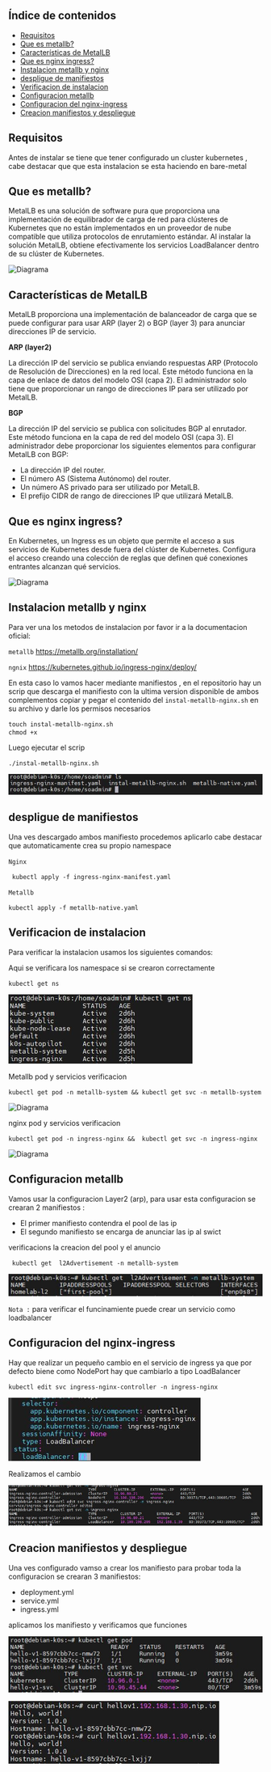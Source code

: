 ## Índice de contenidos
* [Requisitos](#item1)
* [Que es metallb?](#item2)
* [Características de MetalLB](#item3)
* [Que es nginx ingress?](#item4)
* [Instalacion metallb y nginx](#item5)
* [despligue de manifiestos](#item6)
* [Verificacion de instalacion](#item7)
* [Configuracion metallb](#item8)
* [Configuracion del nginx-ingress](#item9)
* [Creacion manifiestos y despliegue](#item10)

<a name="item1"></a>
## Requisitos

Antes de instalar se tiene que tener configurado un cluster kubernetes , cabe destacar que que esta instalacion se esta haciendo en bare-metal

<a name="item2"></a>
## Que es metallb?

MetalLB es una solución de software pura que proporciona una implementación de equilibrador de carga de red para clústeres de Kubernetes que no están implementados en un proveedor de nube compatible que utiliza protocolos de enrutamiento estándar. Al instalar la solución MetalLB, obtiene efectivamente los servicios LoadBalancer dentro de su clúster de Kubernetes.

![Diagrama]()

<a name="item3"></a>
## Características de MetalLB

MetalLB proporciona una implementación de balanceador de carga que se puede configurar para usar ARP (layer 2) o BGP (layer 3) para anunciar direcciones IP de servicio.

**ARP (layer2)**

La dirección IP del servicio se publica enviando respuestas ARP (Protocolo de Resolución de Direcciones) en la red local. Este método funciona en la capa de enlace de datos del modelo OSI (capa 2). El administrador solo tiene que proporcionar un rango de direcciones IP para ser utilizado por MetalLB.

**BGP**

La dirección IP del servicio se publica con solicitudes BGP al enrutador. Este método funciona en la capa de red del modelo OSI (capa 3).
El administrador debe proporcionar los siguientes elementos para configurar MetalLB con BGP:

- La dirección IP del router.
- El número AS (Sistema Autónomo) del router.
- Un número AS privado para ser utilizado por MetalLB.
- El prefijo CIDR de rango de direcciones IP que utilizará MetalLB.

<a name="item4"></a>
## Que es nginx ingress?

En Kubernetes, un Ingress es un objeto que permite el acceso a sus servicios de Kubernetes desde fuera del clúster de Kubernetes. Configura el acceso creando una colección de reglas que definen qué conexiones entrantes alcanzan qué servicios.

![Diagrama]()

<a name="item5"></a>
## Instalacion metallb y nginx

Para ver una los metodos de instalacion por favor ir a la documentacion oficial:

`metallb` https://metallb.org/installation/

`ngnix` https://kubernetes.github.io/ingress-nginx/deploy/

En esta caso lo vamos hacer mediante manifiestos , en el repositorio hay un scrip que descarga el manifiesto con la ultima version disponible de ambos complementos copiar y pegar el contenido del `instal-metallb-nginx.sh` en su archivo y darle los permisos necesarios 

```
touch instal-metallb-nginx.sh
chmod +x
```
Luego ejecutar el scrip

```
./instal-metallb-nginx.sh
```

![Diagrama](https://github.com/Andherson333333/k8s/blob/main/ingress%2Bmetallb/imagenes/ingress-1.JPG)

<a name="item6"></a>
## despligue de manifiestos

Una ves descargado ambos manifiesto procedemos aplicarlo cabe destacar que automaticamente crea su propio namespace 

`Nginx`
```
 kubectl apply -f ingress-nginx-manifest.yaml
```

`Metallb`

```
kubectl apply -f metallb-native.yaml
```

<a name="item7"></a>
## Verificacion de instalacion

Para verificar la instalacion usamos los siguientes comandos:

Aqui se verificara los namespace si se crearon correctamente
```
kubectl get ns
```

![Diagrama](https://github.com/Andherson333333/k8s/blob/main/ingress%2Bmetallb/imagenes/ingress-2.JPG)

Metallb pod y servicios verificacion
```
kubectl get pod -n metallb-system && kubectl get svc -n metallb-system
```
![Diagrama]()

nginx pod y servicios verificacion
```
kubectl get pod -n ingress-nginx &&  kubectl get svc -n ingress-nginx
```
![Diagrama]()

<a name="item8"></a>
## Configuracion metallb

Vamos usar la configuracion Layer2 (arp), para usar esta configuracion se crearan 2 manifiestos :

- El primer manifiesto contendra el pool de las ip 
- El segundo manifiesto se encarga de anunciar las ip al swict

verificacions la creacion del pool y el anuncio
```
 kubectl get  l2Advertisement -n metallb-system
```

![Diagrama](https://github.com/Andherson333333/k8s/blob/main/ingress%2Bmetallb/imagenes/ingress-3.JPG)


`Nota :` para verificar el funcinamiente puede crear un servicio como loadbalancer

<a name="item9"></a>
## Configuracion del nginx-ingress

Hay que realizar un pequeño cambio en el servicio de ingress ya que por defecto biene como NodePort hay que cambiarlo a tipo LoadBalancer

```
kubectl edit svc ingress-nginx-controller -n ingress-nginx
```
![Diagrama](https://github.com/Andherson333333/k8s/blob/main/ingress%2Bmetallb/imagenes/ingress-4.JPG)

Realizamos el cambio

![Diagrama](https://github.com/Andherson333333/k8s/blob/main/ingress%2Bmetallb/imagenes/ingress-5.JPG)

<a name="item10"></a>
## Creacion manifiestos y despliegue 

Una ves configurado vamso a crear los manifiesto para probar toda la configuracion se crearan 3 manifiestos:

- deployment.yml
- service.yml
- ingress.yml

aplicamos los manifiesto y verificamos que funciones 

![Diagrama](https://github.com/Andherson333333/k8s/blob/main/ingress%2Bmetallb/imagenes/ingress-7.JPG)

![Diagrama](https://github.com/Andherson333333/k8s/blob/main/ingress%2Bmetallb/imagenes/ingress-6.JPG)

















